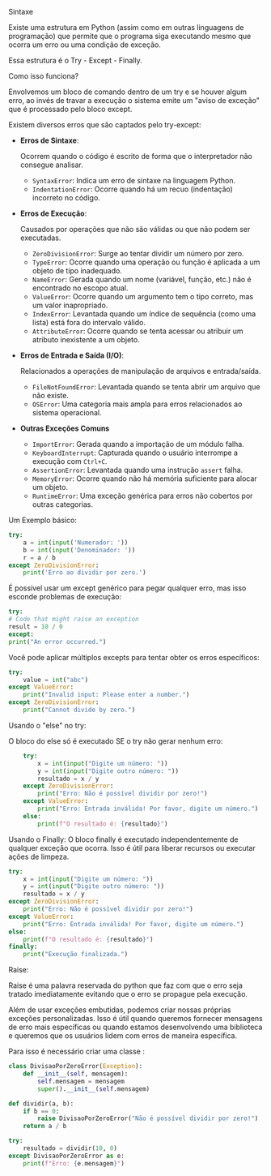 Sintaxe

Existe uma estrutura em Python (assim como em outras linguagens de programação) que permite que o programa siga executando mesmo que ocorra um erro ou uma condição de exceção.

Essa estrutura é o Try - Except - Finally.

Como isso funciona? 


Envolvemos um bloco de comando dentro de um try e se houver algum erro, ao invés de travar a execução o sistema emite um "aviso de exceção" que é processado pelo bloco except. 

Existem diversos erros que são captados pelo try-except:

- **Erros de Sintaxe**: 
    
    Ocorrem quando o código é escrito de forma que o interpretador não consegue analisar. 
    
    - `SyntaxError`: Indica um erro de sintaxe na linguagem Python. 
    - `IndentationError`: Ocorre quando há um recuo (indentação) incorreto no código.

- **Erros de Execução**: 
    
    Causados por operações que não são válidas ou que não podem ser executadas. 
    
    - `ZeroDivisionError`: Surge ao tentar dividir um número por zero. 
    - `TypeError`: Ocorre quando uma operação ou função é aplicada a um objeto de tipo inadequado. 
    - `NameError`: Gerada quando um nome (variável, função, etc.) não é encontrado no escopo atual. 
    - `ValueError`: Ocorre quando um argumento tem o tipo correto, mas um valor inapropriado. 
    - `IndexError`: Levantada quando um índice de sequência (como uma lista) está fora do intervalo válido. 
    - `AttributeError`: Ocorre quando se tenta acessar ou atribuir um atributo inexistente a um objeto.

- **Erros de Entrada e Saída (I/O)**: 
    
    Relacionados a operações de manipulação de arquivos e entrada/saída. 
    
    - `FileNotFoundError`: Levantada quando se tenta abrir um arquivo que não existe. 
    - `OSError`: Uma categoria mais ampla para erros relacionados ao sistema operacional.


- **Outras Exceções Comuns** 
    - `ImportError`: Gerada quando a importação de um módulo falha. 
    - `KeyboardInterrupt`: Capturada quando o usuário interrompe a execução com `Ctrl+C`. 
    - `AssertionError`: Levantada quando uma instrução `assert` falha. 
    - `MemoryError`: Ocorre quando não há memória suficiente para alocar um objeto. 
    - `RuntimeError`: Uma exceção genérica para erros não cobertos por outras categorias.


Um Exemplo básico:

```python
try:
    a = int(input('Numerador: '))
    b = int(input('Denominador: '))
    r = a / b
except ZeroDivisionError:
    print('Erro ao dividir por zero.')
```

É possível usar um except genérico para pegar qualquer erro, mas isso esconde problemas de execução:

```python
try:  
# Code that might raise an exception  
result = 10 / 0  
except:  
print("An error occurred.")
```

Você pode aplicar múltiplos excepts para tentar obter os erros específicos:

```python
try:  
	value = int("abc")  
except ValueError:  
	print("Invalid input: Please enter a number.")  
except ZeroDivisionError:  
	print("Cannot divide by zero.")
```

Usando o "else" no try:

O bloco do else só é executado SE o try não gerar nenhum erro:

```python
	try: 
		x = int(input("Digite um número: ")) 
		y = int(input("Digite outro número: ")) 
		resultado = x / y 
	except ZeroDivisionError: 
		print("Erro: Não é possível dividir por zero!")
	except ValueError: 
		print("Erro: Entrada inválida! Por favor, digite um número.") 
	else: 
		print(f"O resultado é: {resultado}")
```

Usando o Finally:
O bloco finally é executado independentemente de qualquer exceção que ocorra. Isso é útil para liberar recursos ou executar ações de limpeza.

```python
try: 
	x = int(input("Digite um número: ")) 
	y = int(input("Digite outro número: ")) 
	resultado = x / y 
except ZeroDivisionError: 
	print("Erro: Não é possível dividir por zero!") 
except ValueError: 
	print("Erro: Entrada inválida! Por favor, digite um número.") 
else: 
	print(f"O resultado é: {resultado}") 
finally: 
	print("Execução finalizada.")
```


Raise:

Raise é uma palavra reservada do python que faz com que o erro seja tratado imediatamente evitando que o erro se propague pela execução.

Além de usar exceções embutidas, podemos criar nossas próprias exceções personalizadas. Isso é útil quando queremos fornecer mensagens de erro mais específicas ou quando estamos desenvolvendo uma biblioteca e queremos que os usuários lidem com erros de maneira específica.


Para isso é necessário criar uma classe :

```python
class DivisaoPorZeroError(Exception):
    def __init__(self, mensagem):
        self.mensagem = mensagem
        super().__init__(self.mensagem)

def dividir(a, b):
    if b == 0:
        raise DivisaoPorZeroError("Não é possível dividir por zero!")
    return a / b

try:
    resultado = dividir(10, 0)
except DivisaoPorZeroError as e:
    print(f"Erro: {e.mensagem}")
```

